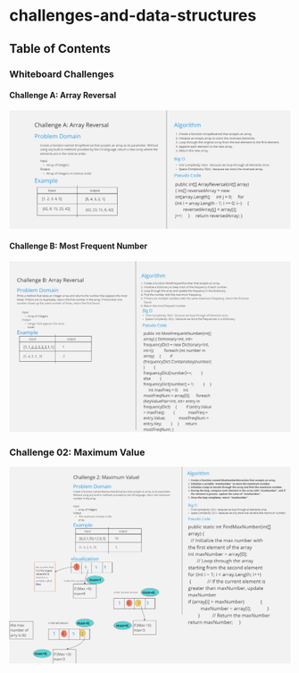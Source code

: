 # challenges-and-data-structures

## Table of Contents

### Whiteboard Challenges

#### Challenge A: Array Reversal
![Array Reversal Whiteboard](whiteboard-challenges/challenge-A.jpg)

#### Challenge B: Most Frequent Number
![Most Frequent Number Whiteboard](whiteboard-challenges/challenge-B.jpg)
### Challenge 02: Maximum Value
![Maximum-Value](challenge2/max-value.jpg)